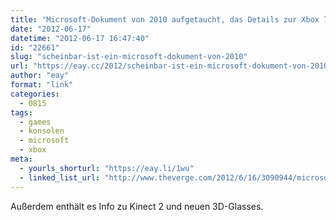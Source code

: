 ```yaml
---
title: "Microsoft-Dokument von 2010 aufgetaucht, das Details zur Xbox 720 verrät"
date: "2012-06-17"
datetime: "2012-06-17 16:47:40"
id: "22661"
slug: "scheinbar-ist-ein-microsoft-dokument-von-2010"
url: "https://eay.cc/2012/scheinbar-ist-ein-microsoft-dokument-von-2010/"
author: "eay"
format: "link"
categories:
  - 0815
tags:
  - games
  - konsolen
  - microsoft
  - xbox
meta:
  - yourls_shorturl: "https://eay.li/1wu"
  - linked_list_url: "http://www.theverge.com/2012/6/16/3090944/microsoft-xbox-720-kinect-2-kinect-glasses-doc-leak-rumor"
---
```


Außerdem enthält es Info zu Kinect 2 und neuen 3D-Glasses.
